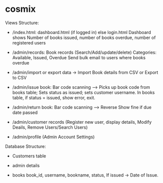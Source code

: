 # cosmix

Views Structure:

-    /index.html: dashboard.html (if logged in) else login.html
    Dashboard shows Number of books issued, number of books overdue, number of registered users
    
-    /admin/records: Book records (Search/Add/update/delete)
    Categories: Available, Issued, Overdue
    Send bulk email to users where books overdue
    
-    /admin/import or export data -> Import Book details from CSV or Export to CSV
    
-   /admin/issue book: Bar code scanning --> Picks up book code from books table; Sets status as issued;
    sets customer username.
    In books table, if status = issued, show error, exit.
    
-    /admin/return book: Bar code scanning --> Reverse
Show fine if due date passed
    
-    /admin/customer records (Register new user, display details, Modify Deails, Remove Users/Search Users)
    
-    /admin/profile (Admin Account Settings)
    
Database Structure:
- Customers table

- admin details

- books book_id, username, bookname, status, If issued -> Date of Issue.
